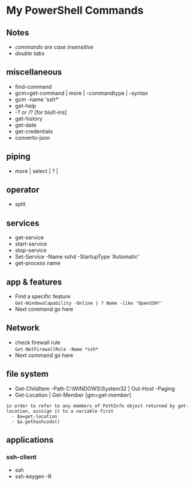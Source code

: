 # My PowerShell Commands
## Notes
- *commands are case insensitive*
- *double tabs*  

## miscellaneous
- find-command
- gcm=get-command | more | -commandtype | -syntax
- gcm -name 'ssh*'
- get-help  
- -? or /? [for biult-ins]
- get-history
- get-date
- get-credentials  
- converto-json

## piping
- more | select | ? |

## operator
- split

## services
- get-service   
- start-service
- stop-service
- Set-Service -Name sshd -StartupType 'Automatic'
- get-process name

## app & features
- Find a specific feature   
  ```Get-WindowsCapability -Online | ? Name -like 'OpenSSH*'```  
- Next command go here

## Network
- check firewall rule  
  ```Get-NetFirewallRule -Name *ssh*```  
- Next command go here

## file system
- Get-ChildItem -Path C:\WINDOWS\System32 | Out-Host -Paging
- Get-Location | Get-Member  [gm=get-member]
``` 
in order to refer to any members of PathInfo object returned by get-location, asssign it to a variable first
  - $a=get-location
  - $a.gethashcode() 
```
## applications
### ssh-client
- ssh  
- ssh-keygen -R  

